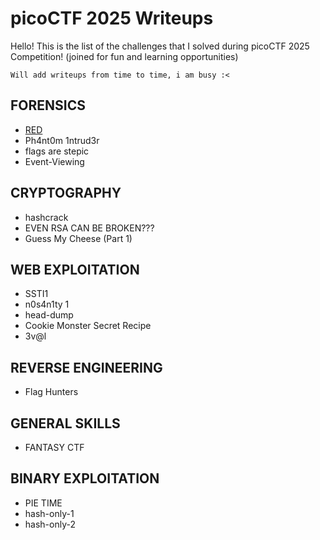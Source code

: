 # picoCTF 2025 Writeups
Hello! This is the list of the challenges that I solved during picoCTF 2025 Competition! (joined for fun and learning opportunities)

`Will add writeups from time to time, i am busy :<`

## FORENSICS
- [RED](Forensics/RED.md)
- Ph4nt0m 1ntrud3r
- flags are stepic
- Event-Viewing

## CRYPTOGRAPHY
- hashcrack
- EVEN RSA CAN BE BROKEN???
- Guess My Cheese (Part 1)

## WEB EXPLOITATION
- SSTI1
- n0s4n1ty 1
- head-dump
- Cookie Monster Secret Recipe
- 3v@l

## REVERSE ENGINEERING
- Flag Hunters

## GENERAL SKILLS
- FANTASY CTF

## BINARY EXPLOITATION
- PIE TIME
- hash-only-1
- hash-only-2
